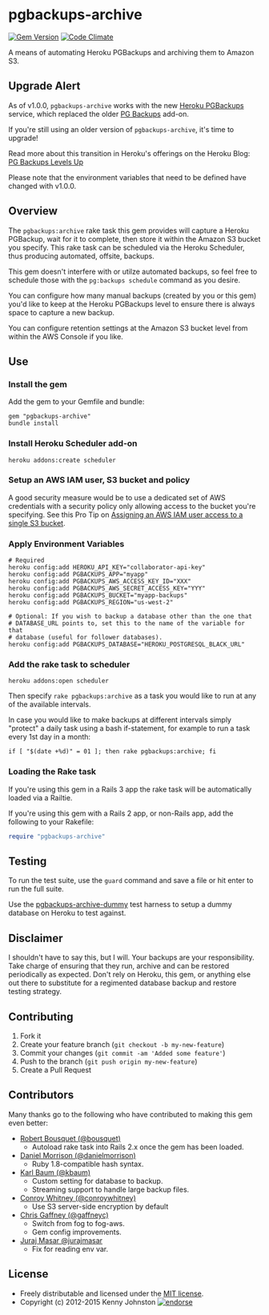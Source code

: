 # pgbackups-archive

[![Gem Version](https://badge.fury.io/rb/pgbackups-archive.svg)](http://badge.fury.io/rb/pgbackups-archive)
[![Code Climate](https://codeclimate.com/github/kjohnston/pgbackups-archive/badges/gpa.svg)](https://codeclimate.com/github/kjohnston/pgbackups-archive)

A means of automating Heroku PGBackups and archiving them to Amazon S3.

## Upgrade Alert

As of v1.0.0, `pgbackups-archive` works with the new [Heroku PGBackups](https://devcenter.heroku.com/articles/heroku-postgres-backups) service, which replaced the older [PG Backups](https://devcenter.heroku.com/articles/pgbackups) add-on.

If you're still using an older version of `pgbackups-archive`, it's time to upgrade!

Read more about this transition in Heroku's offerings on the Heroku Blog: [PG Backups Levels Up](https://blog.heroku.com/archives/2015/3/11/pgbackups-levels-up)

Please note that the environment variables that need to be defined have changed with
v1.0.0.

## Overview

The `pgbackups:archive` rake task this gem provides will capture a Heroku PGBackup, wait for it to complete, then store it within the Amazon S3 bucket you specify.  This rake task can be scheduled via the Heroku Scheduler, thus producing automated, offsite, backups.

This gem doesn't interfere with or utilze automated backups, so feel free to schedule those with the `pg:backups schedule` command as you desire.

You can configure how many manual backups (created by you or this gem) you'd like to keep at the Heroku PGBackups level to ensure there is always space to capture a new backup.

You can configure retention settings at the Amazon S3 bucket level from within the AWS Console if you like.

## Use

### Install the gem

Add the gem to your Gemfile and bundle:

    gem "pgbackups-archive"
    bundle install

### Install Heroku Scheduler add-on

    heroku addons:create scheduler

### Setup an AWS IAM user, S3 bucket and policy

A good security measure would be to use a dedicated set of AWS credentials with a security policy only allowing access to the bucket you're specifying.  See this Pro Tip on [Assigning an AWS IAM user access to a single S3 bucket](http://coderwall.com/p/dwhlma).

### Apply Environment Variables

    # Required
    heroku config:add HEROKU_API_KEY="collaborator-api-key"
    heroku config:add PGBACKUPS_APP="myapp"
    heroku config:add PGBACKUPS_AWS_ACCESS_KEY_ID="XXX"
    heroku config:add PGBACKUPS_AWS_SECRET_ACCESS_KEY="YYY"
    heroku config:add PGBACKUPS_BUCKET="myapp-backups"
    heroku config:add PGBACKUPS_REGION="us-west-2"

    # Optional: If you wish to backup a database other than the one that
    # DATABASE_URL points to, set this to the name of the variable for that
    # database (useful for follower databases).
    heroku config:add PGBACKUPS_DATABASE="HEROKU_POSTGRESQL_BLACK_URL"

### Add the rake task to scheduler

    heroku addons:open scheduler

Then specify `rake pgbackups:archive` as a task you would like to run at any of the available intervals.

In case you would like to make backups at different intervals simply "protect" a daily task using a bash if-statement, for example to run a task every 1st day in a month:

    if [ "$(date +%d)" = 01 ]; then rake pgbackups:archive; fi

### Loading the Rake task

If you're using this gem in a Rails 3 app the rake task will be automatically loaded via a Railtie.

If you're using this gem with a Rails 2 app, or non-Rails app, add the following to your Rakefile:

```ruby
require "pgbackups-archive"
```

## Testing

To run the test suite, use the `guard` command and save a file or hit enter to run the full suite.

Use the [pgbackups-archive-dummy](https://github.com/kjohnston/pgbackups-archive-dummy) test harness to setup a dummy database on Heroku to test against.

## Disclaimer

I shouldn't have to say this, but I will.  Your backups are your responsibility.  Take charge of ensuring that they run, archive and can be restored periodically as expected.  Don't rely on Heroku, this gem, or anything else out there to substitute for a regimented database backup and restore testing strategy.

## Contributing

1. Fork it
2. Create your feature branch (`git checkout -b my-new-feature`)
3. Commit your changes (`git commit -am 'Added some feature'`)
4. Push to the branch (`git push origin my-new-feature`)
5. Create a Pull Request

## Contributors

Many thanks go to the following who have contributed to making this gem even better:

* [Robert Bousquet (@bousquet)](https://github.com/bousquet)
  * Autoload rake task into Rails 2.x once the gem has been loaded.
* [Daniel Morrison (@danielmorrison)](https://github.com/danielmorrison)
  * Ruby 1.8-compatible hash syntax.
* [Karl Baum (@kbaum)](https://github.com/kbaum)
  * Custom setting for database to backup.
  * Streaming support to handle large backup files.
* [Conroy Whitney (@conroywhitney)](https://github.com/conroywhitney)
  * Use S3 server-side encryption by default
* [Chris Gaffney (@gaffneyc)](https://github.com/gaffneyc)
  * Switch from fog to fog-aws.
  * Gem config improvements.
* [Juraj Masar @jurajmasar](https://github.com/jurajmasar)
  * Fix for reading env var.

## License

* Freely distributable and licensed under the [MIT license](http://kjohnston.mit-license.org/license.html).
* Copyright (c) 2012-2015 Kenny Johnston [![endorse](http://api.coderwall.com/kjohnston/endorsecount.png)](http://coderwall.com/kjohnston)
